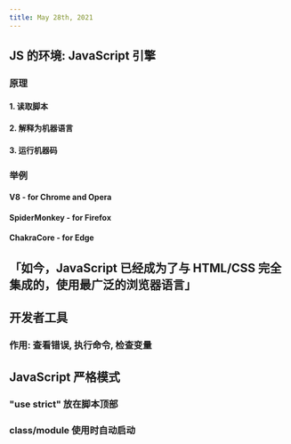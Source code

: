 ```yaml
---
title: May 28th, 2021
---
```


## JS 的环境: JavaScript 引擎
### 原理
#### 1. 读取脚本
#### 2. 解释为机器语言
#### 3. 运行机器码
### 举例
#### V8 - for Chrome and Opera
#### SpiderMonkey - for Firefox
#### ChakraCore - for Edge
## 「如今，JavaScript 已经成为了与 HTML/CSS 完全集成的，使用最广泛的浏览器语言」
## 开发者工具
### 作用: 查看错误, 执行命令, 检查变量
## JavaScript 严格模式
### "use strict" 放在脚本顶部
### class/module 使用时自动启动
